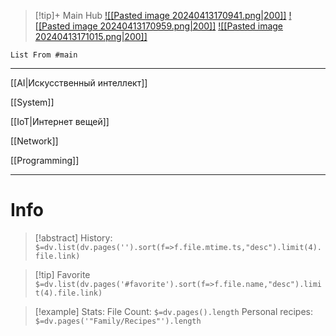 
>[!tip]+ Main Hub
>[ ![[Pasted image 20240413170941.png|200]]](obsidian://advanced-uri?vault=My-knowledge-base&daily=true)
>[![[Pasted image 20240413170959.png|200]]](obsidian://advanced-uri?vault=My-Knowledge-Base&commandid=graph%253Aopen)
>[![[Pasted image 20240413171015.png|200]]](obsidian://advanced-uri?vault=My-Knowledge-Base&filepath=Kanban.md)


```dataview
List From #main
```
---

[[AI|Искусственный интеллект]]

[[System]]

[[IoT|Интернет вещей]]

[[Network]]

[[Programming]]

---

# Info

>[!abstract] History:
`$=dv.list(dv.pages('').sort(f=>f.file.mtime.ts,"desc").limit(4).file.link)`

>[!tip] Favorite
`$=dv.list(dv.pages('#favorite').sort(f=>f.file.name,"desc").limit(4).file.link)`

>[!example] Stats:
File Count: `$=dv.pages().length`
Personal recipes: `$=dv.pages('"Family/Recipes"').length`








